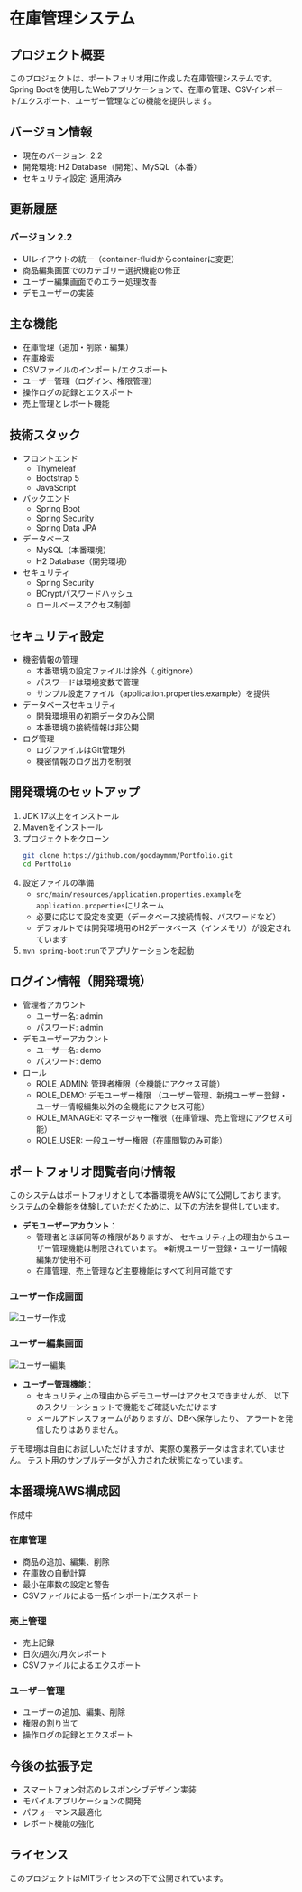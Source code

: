 # 在庫管理システム

## プロジェクト概要
このプロジェクトは、ポートフォリオ用に作成した在庫管理システムです。
Spring Bootを使用したWebアプリケーションで、在庫の管理、CSVインポート/エクスポート、ユーザー管理などの機能を提供します。

## バージョン情報
- 現在のバージョン: 2.2
- 開発環境: H2 Database（開発）、MySQL（本番）
- セキュリティ設定: 適用済み

## 更新履歴
### バージョン 2.2
- UIレイアウトの統一（container-fluidからcontainerに変更）
- 商品編集画面でのカテゴリー選択機能の修正
- ユーザー編集画面でのエラー処理改善
- デモユーザーの実装

## 主な機能
- 在庫管理（追加・削除・編集）
- 在庫検索
- CSVファイルのインポート/エクスポート
- ユーザー管理（ログイン、権限管理）
- 操作ログの記録とエクスポート
- 売上管理とレポート機能

## 技術スタック
- フロントエンド
  - Thymeleaf
  - Bootstrap 5
  - JavaScript
- バックエンド
  - Spring Boot
  - Spring Security
  - Spring Data JPA
- データベース
  - MySQL（本番環境）
  - H2 Database（開発環境）
- セキュリティ
  - Spring Security
  - BCryptパスワードハッシュ
  - ロールベースアクセス制御

## セキュリティ設定
- 機密情報の管理
  - 本番環境の設定ファイルは除外（.gitignore）
  - パスワードは環境変数で管理
  - サンプル設定ファイル（application.properties.example）を提供
- データベースセキュリティ
  - 開発環境用の初期データのみ公開
  - 本番環境の接続情報は非公開
- ログ管理
  - ログファイルはGit管理外
  - 機密情報のログ出力を制限

## 開発環境のセットアップ
1. JDK 17以上をインストール
2. Mavenをインストール
3. プロジェクトをクローン
   ```bash
   git clone https://github.com/goodaymmm/Portfolio.git
   cd Portfolio
   ```
4. 設定ファイルの準備
   - `src/main/resources/application.properties.example`を`application.properties`にリネーム
   - 必要に応じて設定を変更（データベース接続情報、パスワードなど）
   - デフォルトでは開発環境用のH2データベース（インメモリ）が設定されています
5. `mvn spring-boot:run`でアプリケーションを起動

## ログイン情報（開発環境）
- 管理者アカウント
  - ユーザー名: admin
  - パスワード: admin
- デモユーザーアカウント
  - ユーザー名: demo
  - パスワード: demo
- ロール
  - ROLE_ADMIN: 管理者権限（全機能にアクセス可能）
  - ROLE_DEMO: デモユーザー権限
  （ユーザー管理、新規ユーザー登録・ユーザー情報編集以外の全機能にアクセス可能）
  - ROLE_MANAGER: マネージャー権限（在庫管理、売上管理にアクセス可能）
  - ROLE_USER: 一般ユーザー権限（在庫閲覧のみ可能）

## ポートフォリオ閲覧者向け情報
このシステムはポートフォリオとして本番環境をAWSにて公開しております。
システムの全機能を体験していただくために、以下の方法を提供しています。

- **デモユーザーアカウント**：
  - 管理者とほぼ同等の権限がありますが、
  セキュリティ上の理由からユーザー管理機能は制限されています。
  ※新規ユーザー登録・ユーザー情報編集が使用不可
  - 在庫管理、売上管理など主要機能はすべて利用可能です

### ユーザー作成画面
![ユーザー作成](/docs/images/user_regist.png)

### ユーザー編集画面
![ユーザー編集](/docs/images/user_eddit.png)

- **ユーザー管理機能**：
  - セキュリティ上の理由からデモユーザーはアクセスできませんが、
  以下のスクリーンショットで機能をご確認いただけます
  - メールアドレスフォームがありますが、DBへ保存したり、
  アラートを発信したりはありません。

デモ環境は自由にお試しいただけますが、実際の業務データは含まれていません。
テスト用のサンプルデータが入力された状態になっています。

## 本番環境AWS構成図
作成中

### 在庫管理
- 商品の追加、編集、削除
- 在庫数の自動計算
- 最小在庫数の設定と警告
- CSVファイルによる一括インポート/エクスポート

### 売上管理
- 売上記録
- 日次/週次/月次レポート
- CSVファイルによるエクスポート

### ユーザー管理
- ユーザーの追加、編集、削除
- 権限の割り当て
- 操作ログの記録とエクスポート

## 今後の拡張予定
- スマートフォン対応のレスポンシブデザイン実装
- モバイルアプリケーションの開発
- パフォーマンス最適化
- レポート機能の強化

## ライセンス
このプロジェクトはMITライセンスの下で公開されています。 
